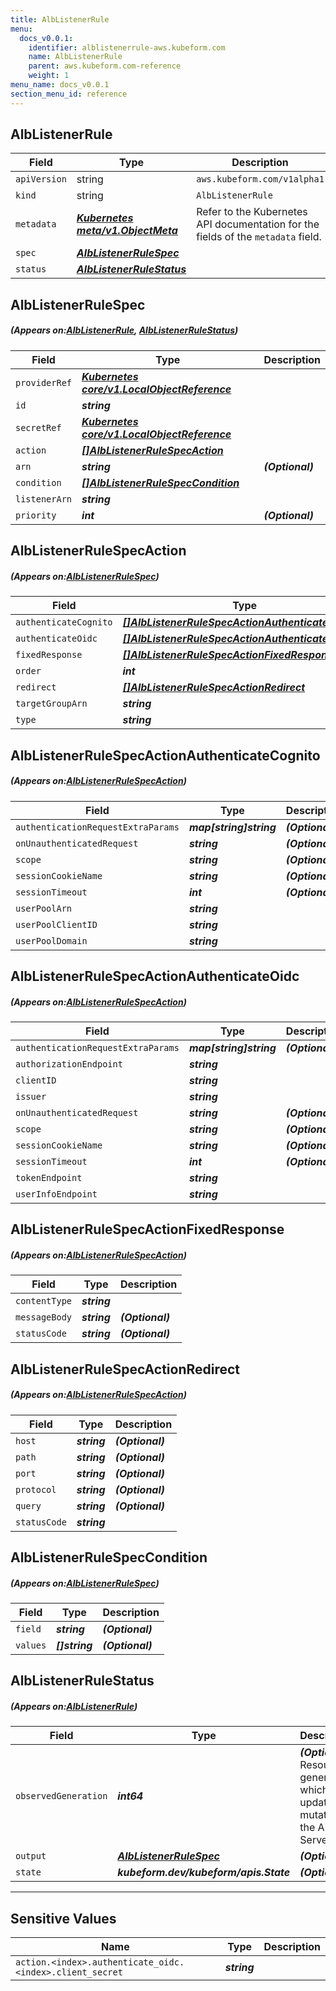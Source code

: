 ```yaml
---
title: AlbListenerRule
menu:
  docs_v0.0.1:
    identifier: alblistenerrule-aws.kubeform.com
    name: AlbListenerRule
    parent: aws.kubeform.com-reference
    weight: 1
menu_name: docs_v0.0.1
section_menu_id: reference
---
```


## AlbListenerRule
| Field | Type | Description |
| ------ | ----- | ----------- |
| `apiVersion` | string | `aws.kubeform.com/v1alpha1` |
|    `kind` | string | `AlbListenerRule` |
| `metadata` | ***[Kubernetes meta/v1.ObjectMeta](https://kubernetes.io/docs/reference/generated/kubernetes-api/v1.13/#objectmeta-v1-meta)***|Refer to the Kubernetes API documentation for the fields of the `metadata` field.|
| `spec` | ***[AlbListenerRuleSpec](#AlbListenerRuleSpec)***||
| `status` | ***[AlbListenerRuleStatus](#AlbListenerRuleStatus)***||
## AlbListenerRuleSpec
##### (Appears on:[AlbListenerRule](#AlbListenerRule), [AlbListenerRuleStatus](#AlbListenerRuleStatus))
| Field | Type | Description |
| ------ | ----- | ----------- |
| `providerRef` | ***[Kubernetes core/v1.LocalObjectReference](https://kubernetes.io/docs/reference/generated/kubernetes-api/v1.13/#localobjectreference-v1-core)***||
| `id` | ***string***||
| `secretRef` | ***[Kubernetes core/v1.LocalObjectReference](https://kubernetes.io/docs/reference/generated/kubernetes-api/v1.13/#localobjectreference-v1-core)***||
| `action` | ***[[]AlbListenerRuleSpecAction](#AlbListenerRuleSpecAction)***||
| `arn` | ***string***| ***(Optional)*** |
| `condition` | ***[[]AlbListenerRuleSpecCondition](#AlbListenerRuleSpecCondition)***||
| `listenerArn` | ***string***||
| `priority` | ***int***| ***(Optional)*** |
## AlbListenerRuleSpecAction
##### (Appears on:[AlbListenerRuleSpec](#AlbListenerRuleSpec))
| Field | Type | Description |
| ------ | ----- | ----------- |
| `authenticateCognito` | ***[[]AlbListenerRuleSpecActionAuthenticateCognito](#AlbListenerRuleSpecActionAuthenticateCognito)***| ***(Optional)*** |
| `authenticateOidc` | ***[[]AlbListenerRuleSpecActionAuthenticateOidc](#AlbListenerRuleSpecActionAuthenticateOidc)***| ***(Optional)*** |
| `fixedResponse` | ***[[]AlbListenerRuleSpecActionFixedResponse](#AlbListenerRuleSpecActionFixedResponse)***| ***(Optional)*** |
| `order` | ***int***| ***(Optional)*** |
| `redirect` | ***[[]AlbListenerRuleSpecActionRedirect](#AlbListenerRuleSpecActionRedirect)***| ***(Optional)*** |
| `targetGroupArn` | ***string***| ***(Optional)*** |
| `type` | ***string***||
## AlbListenerRuleSpecActionAuthenticateCognito
##### (Appears on:[AlbListenerRuleSpecAction](#AlbListenerRuleSpecAction))
| Field | Type | Description |
| ------ | ----- | ----------- |
| `authenticationRequestExtraParams` | ***map[string]string***| ***(Optional)*** |
| `onUnauthenticatedRequest` | ***string***| ***(Optional)*** |
| `scope` | ***string***| ***(Optional)*** |
| `sessionCookieName` | ***string***| ***(Optional)*** |
| `sessionTimeout` | ***int***| ***(Optional)*** |
| `userPoolArn` | ***string***||
| `userPoolClientID` | ***string***||
| `userPoolDomain` | ***string***||
## AlbListenerRuleSpecActionAuthenticateOidc
##### (Appears on:[AlbListenerRuleSpecAction](#AlbListenerRuleSpecAction))
| Field | Type | Description |
| ------ | ----- | ----------- |
| `authenticationRequestExtraParams` | ***map[string]string***| ***(Optional)*** |
| `authorizationEndpoint` | ***string***||
| `clientID` | ***string***||
| `issuer` | ***string***||
| `onUnauthenticatedRequest` | ***string***| ***(Optional)*** |
| `scope` | ***string***| ***(Optional)*** |
| `sessionCookieName` | ***string***| ***(Optional)*** |
| `sessionTimeout` | ***int***| ***(Optional)*** |
| `tokenEndpoint` | ***string***||
| `userInfoEndpoint` | ***string***||
## AlbListenerRuleSpecActionFixedResponse
##### (Appears on:[AlbListenerRuleSpecAction](#AlbListenerRuleSpecAction))
| Field | Type | Description |
| ------ | ----- | ----------- |
| `contentType` | ***string***||
| `messageBody` | ***string***| ***(Optional)*** |
| `statusCode` | ***string***| ***(Optional)*** |
## AlbListenerRuleSpecActionRedirect
##### (Appears on:[AlbListenerRuleSpecAction](#AlbListenerRuleSpecAction))
| Field | Type | Description |
| ------ | ----- | ----------- |
| `host` | ***string***| ***(Optional)*** |
| `path` | ***string***| ***(Optional)*** |
| `port` | ***string***| ***(Optional)*** |
| `protocol` | ***string***| ***(Optional)*** |
| `query` | ***string***| ***(Optional)*** |
| `statusCode` | ***string***||
## AlbListenerRuleSpecCondition
##### (Appears on:[AlbListenerRuleSpec](#AlbListenerRuleSpec))
| Field | Type | Description |
| ------ | ----- | ----------- |
| `field` | ***string***| ***(Optional)*** |
| `values` | ***[]string***| ***(Optional)*** |
## AlbListenerRuleStatus
##### (Appears on:[AlbListenerRule](#AlbListenerRule))
| Field | Type | Description |
| ------ | ----- | ----------- |
| `observedGeneration` | ***int64***| ***(Optional)*** Resource generation, which is updated on mutation by the API Server.|
| `output` | ***[AlbListenerRuleSpec](#AlbListenerRuleSpec)***| ***(Optional)*** |
| `state` | ***kubeform.dev/kubeform/apis.State***| ***(Optional)*** |
---
## Sensitive Values
| Name | Type | Description |
|------|------|-------------|
| `action.<index>.authenticate_oidc.<index>.client_secret` | ***string*** ||
